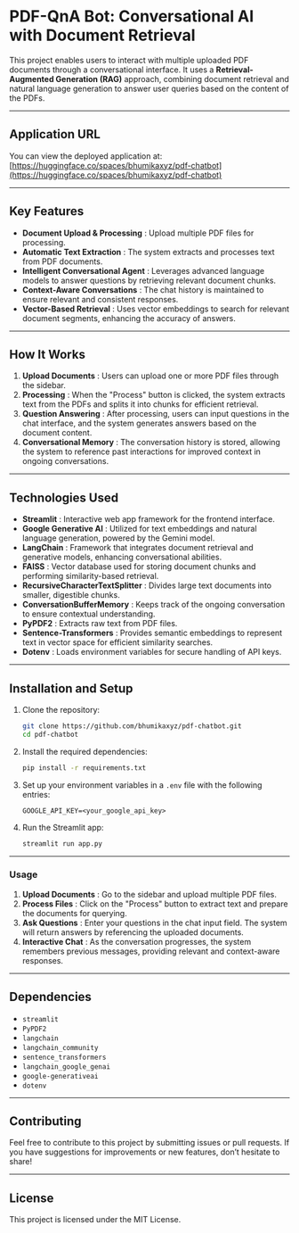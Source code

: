 # **PDF-QnA Bot: Conversational AI with Document Retrieval**

This project enables users to interact with multiple uploaded PDF documents through a conversational interface. It uses a **Retrieval-Augmented Generation (RAG)** approach, combining document retrieval and natural language generation to answer user queries based on the content of the PDFs.

---

## Application URL

You can view the deployed application at: [https://huggingface.co/spaces/bhumikaxyz/pdf-chatbot](https://huggingface.co/spaces/bhumikaxyz/pdf-chatbot)

---

## **Key Features**

* **Document Upload & Processing** : Upload multiple PDF files for processing.
* **Automatic Text Extraction** : The system extracts and processes text from PDF documents.
* **Intelligent Conversational Agent** : Leverages advanced language models to answer questions by retrieving relevant document chunks.
* **Context-Aware Conversations** : The chat history is maintained to ensure relevant and consistent responses.
* **Vector-Based Retrieval** : Uses vector embeddings to search for relevant document segments, enhancing the accuracy of answers.

---

## **How It Works**

1. **Upload Documents** : Users can upload one or more PDF files through the sidebar.
2. **Processing** : When the "Process" button is clicked, the system extracts text from the PDFs and splits it into chunks for efficient retrieval.
3. **Question Answering** : After processing, users can input questions in the chat interface, and the system generates answers based on the document content.
4. **Conversational Memory** : The conversation history is stored, allowing the system to reference past interactions for improved context in ongoing conversations.

---

## **Technologies Used**

* **Streamlit** : Interactive web app framework for the frontend interface.
* **Google Generative AI** : Utilized for text embeddings and natural language generation, powered by the Gemini model.
* **LangChain** : Framework that integrates document retrieval and generative models, enhancing conversational abilities.
* **FAISS** : Vector database used for storing document chunks and performing similarity-based retrieval.
* **RecursiveCharacterTextSplitter** : Divides large text documents into smaller, digestible chunks.
* **ConversationBufferMemory** : Keeps track of the ongoing conversation to ensure contextual understanding.
* **PyPDF2** : Extracts raw text from PDF files.
* **Sentence-Transformers** : Provides semantic embeddings to represent text in vector space for efficient similarity searches.
* **Dotenv** : Loads environment variables for secure handling of API keys.

---

## **Installation and Setup**

1. Clone the repository:

   ```bash
   git clone https://github.com/bhumikaxyz/pdf-chatbot.git
   cd pdf-chatbot
   ```
2. Install the required dependencies:

   ```bash
   pip install -r requirements.txt
   ```
3. Set up your environment variables in a `.env` file with the following entries:

   ```plaintext
   GOOGLE_API_KEY=<your_google_api_key>
   ```
4. Run the Streamlit app:

   ```bash
   streamlit run app.py
   ```

---

### **Usage**

1. **Upload Documents** : Go to the sidebar and upload multiple PDF files.
2. **Process Files** : Click on the "Process" button to extract text and prepare the documents for querying.
3. **Ask Questions** : Enter your questions in the chat input field. The system will return answers by referencing the uploaded documents.
4. **Interactive Chat** : As the conversation progresses, the system remembers previous messages, providing relevant and context-aware responses.

---

## **Dependencies**

* `streamlit`
* `PyPDF2`
* `langchain`
* `langchain_community`
* `sentence_transformers`
* `langchain_google_genai`
* `google-generativeai`
* `dotenv`

---

## **Contributing**

Feel free to contribute to this project by submitting issues or pull requests. If you have suggestions for improvements or new features, don’t hesitate to share!

---

## License

This project is licensed under the MIT License.
